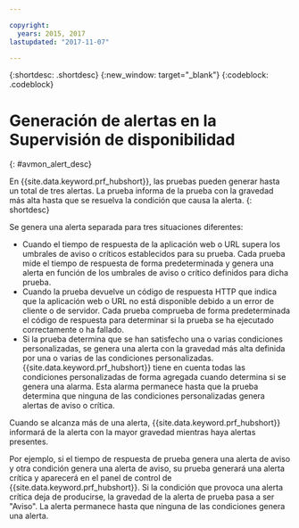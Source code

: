 ```yaml
---

copyright:
  years: 2015, 2017
lastupdated: "2017-11-07"

---
```


{:shortdesc: .shortdesc}
{:new_window: target="_blank"}
{:codeblock: .codeblock}


# Generación de alertas en la Supervisión de disponibilidad
{: #avmon_alert_desc}

En {{site.data.keyword.prf_hubshort}}, las pruebas pueden generar hasta un total de tres alertas. La prueba informa de la prueba con la gravedad más alta hasta que se resuelva la condición que causa la alerta.
{: shortdesc}

Se genera una alerta separada para tres situaciones diferentes:

-   Cuando el tiempo de respuesta de la aplicación web o URL supera los umbrales de aviso o críticos establecidos para su prueba. Cada prueba mide el tiempo de respuesta de forma predeterminada y genera una alerta en función de los umbrales de aviso o crítico definidos para dicha prueba.
-   Cuando la prueba devuelve un código de respuesta HTTP que indica que la aplicación web o URL no está disponible debido a un error de cliente o de servidor. Cada prueba comprueba de forma predeterminada el código de respuesta para determinar si la prueba se ha ejecutado correctamente o ha fallado.
-   Si la prueba determina que se han satisfecho una o varias condiciones personalizadas, se genera una alerta con la gravedad más alta definida por una o varias de las condiciones personalizadas. {{site.data.keyword.prf_hubshort}} tiene en cuenta todas las condiciones personalizadas de forma agregada cuando determina si se genera una alarma. Esta alarma permanece hasta que la prueba determina que ninguna de las condiciones personalizadas genera alertas de aviso o crítica.

Cuando se alcanza más de una alerta, {{site.data.keyword.prf_hubshort}} informará de la alerta con la mayor gravedad mientras haya alertas presentes.

Por ejemplo, si el tiempo de respuesta de prueba genera una alerta de aviso y otra condición genera una alerta de aviso, su prueba generará una alerta crítica y aparecerá en el panel de control de {{site.data.keyword.prf_hubshort}}. Si la condición que provoca una alerta crítica deja de producirse, la gravedad de la alerta de prueba pasa a ser "Aviso". La alerta permanece hasta que ninguna de las condiciones genera una alerta.
